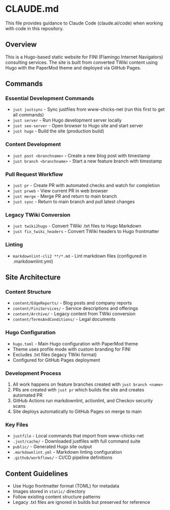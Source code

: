 # CLAUDE.md

This file provides guidance to Claude Code (claude.ai/code) when working with code in this repository.

## Overview

This is a Hugo-based static website for FINI (Flamingo Internet Navigators) consulting services. The site is built from converted TWiki content using Hugo with the PaperMod theme and deployed via GitHub Pages.

## Commands

### Essential Development Commands

- `just justsync` - Sync justfiles from www-chicks-net (run this first to get all commands)
- `just server` - Run Hugo development server locally
- `just see-server` - Open browser to Hugo site and start server
- `just hugo` - Build the site (production build)

### Content Development

- `just post <branchname>` - Create a new blog post with timestamp
- `just branch <branchname>` - Start a new feature branch with timestamp

### Pull Request Workflow

- `just pr` - Create PR with automated checks and watch for completion
- `just prweb` - View current PR in web browser
- `just merge` - Merge PR and return to main branch
- `just sync` - Return to main branch and pull latest changes

### Legacy TWiki Conversion

- `just twiki2hugo` - Convert TWiki .txt files to Hugo Markdown
- `just fix_twiki_headers` - Convert TWiki headers to Hugo frontmatter

### Linting

- `markdownlint-cli2 **/*.md` - Lint markdown files (configured in .markdownlint.yml)

## Site Architecture

### Content Structure

- `content/EdgeReports/` - Blog posts and company reports
- `content/FiniServices/` - Service descriptions and offerings
- `content/Archive/` - Legacy content from TWiki conversion
- `content/TermsAndConditions/` - Legal documents

### Hugo Configuration

- `hugo.toml` - Main Hugo configuration with PaperMod theme
- Theme uses profile mode with custom branding for FINI
- Excludes .txt files (legacy TWiki format)
- Configured for GitHub Pages deployment

### Development Process

1. All work happens on feature branches created with `just branch <name>`
2. PRs are created with `just pr` which builds the site and creates automated PR
3. GitHub Actions run markdownlint, actionlint, and Checkov security scans
4. Site deploys automatically to GitHub Pages on merge to main

### Key Files

- `justfile` - Local commands that import from www-chicks-net
- `.just/cache/` - Downloaded justfiles with full command suite
- `public/` - Generated Hugo site output
- `.markdownlint.yml` - Markdown linting configuration
- `.github/workflows/` - CI/CD pipeline definitions

## Content Guidelines

- Use Hugo frontmatter format (TOML) for metadata
- Images stored in `static/` directory
- Follow existing content structure patterns
- Legacy .txt files are ignored in builds but preserved for reference

